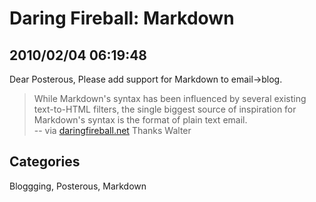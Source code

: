 # Daring Fireball: Markdown
## 2010/02/04 06:19:48 
Dear Posterous,
Please add support for Markdown to email->blog.
> While Markdown's syntax has been influenced by several existing 
> text-to-HTML filters, the single biggest source of inspiration for 
> Markdown's syntax is the format of plain text email.  
> -- via [daringfireball.net](http://daringfireball.net/projects/markdown/)
Thanks
Walter
## Categories
Bloggging, Posterous, Markdown